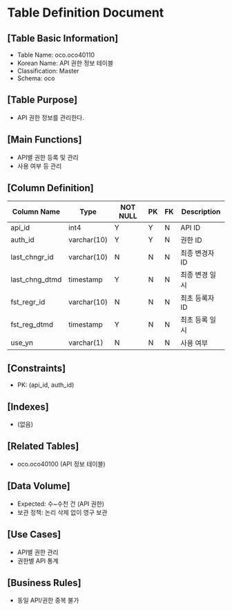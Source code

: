 # Table Definition Document

## [Table Basic Information]
- Table Name: oco.oco40110
- Korean Name: API 권한 정보 테이블
- Classification: Master
- Schema: oco

## [Table Purpose]
- API 권한 정보를 관리한다.

## [Main Functions]
- API별 권한 등록 및 관리
- 사용 여부 등 관리

## [Column Definition]

| Column Name | Type | NOT NULL | PK | FK | Description |
|-------------|------|----------|----|----|-------------|
| api_id | int4 | Y | Y | N | API ID |
| auth_id | varchar(10) | Y | Y | N | 권한 ID |
| last_chngr_id | varchar(10) | N | N | N | 최종 변경자 ID |
| last_chng_dtmd | timestamp | Y | N | N | 최종 변경 일시 |
| fst_regr_id | varchar(10) | N | N | N | 최초 등록자 ID |
| fst_reg_dtmd | timestamp | Y | N | N | 최초 등록 일시 |
| use_yn | varchar(1) | N | N | N | 사용 여부 |

## [Constraints]
- PK: (api_id, auth_id)

## [Indexes]
- (없음)

## [Related Tables]
- oco.oco40100 (API 정보 테이블)

## [Data Volume]
- Expected: 수~수천 건 (API 권한)
- 보관 정책: 논리 삭제 없이 영구 보관

## [Use Cases]
- API별 권한 관리
- 권한별 API 통계

## [Business Rules]
- 동일 API/권한 중복 불가 